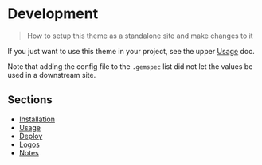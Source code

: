 # Development
> How to setup this theme as a standalone site and make changes to it


If you just want to use this theme in your project, see the upper [Usage](/docs/usage.md) doc.

Note that adding the config file to the `.gemspec` list did not let the values be used in a downstream site.


## Sections

- [Installation](installation.md)
- [Usage](usage.md)
- [Deploy](deploy.md)
- [Logos](logos.md)
- [Notes](notes.md)
